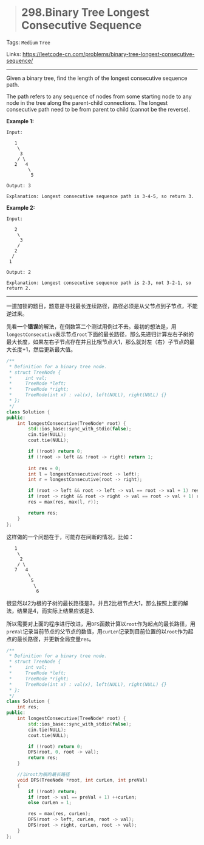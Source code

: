 > # 298.Binary Tree Longest Consecutive Sequence

Tags: `Medium` `Tree`

Links: https://leetcode-cn.com/problems/binary-tree-longest-consecutive-sequence/

------

Given a binary tree, find the length of the longest consecutive sequence path.

The path refers to any sequence of nodes from some starting node to any node in the tree along the parent-child connections. The longest consecutive path need to be from parent to child (cannot be the reverse).

**Example 1:**

```
Input:

   1
    \
     3
    / \
   2   4
        \
         5
```

```
Output: 3

Explanation: Longest consecutive sequence path is 3-4-5, so return 3.
```

**Example 2:**

```
Input:

   2
    \
     3
    / 
   2    
  / 
 1
```

```
Output: 2 

Explanation: Longest consecutive sequence path is 2-3, not 3-2-1, so return 2.
```

------

一道加锁的题目，题意是寻找最长连续路径，路径必须是从父节点到子节点，不能逆过来。

先看一个**错误**的解法，在倒数第二个测试用例过不去。最初的想法是，用`longestConsecutive`表示节点`root`下面的最长路径，那么先递归计算左右子树的最大长度，如果左右子节点存在并且比根节点大1，那么就对左（右）子节点的最大长度+1，然后更新最大值。

```c++
/**
 * Definition for a binary tree node.
 * struct TreeNode {
 *     int val;
 *     TreeNode *left;
 *     TreeNode *right;
 *     TreeNode(int x) : val(x), left(NULL), right(NULL) {}
 * };
 */
class Solution {
public:
    int longestConsecutive(TreeNode* root) {
        std::ios_base::sync_with_stdio(false);
	    cin.tie(NULL);
	    cout.tie(NULL);

        if (!root) return 0;
        if (!root -> left && !root -> right) return 1;
        
        int res = 0;
        int l = longestConsecutive(root -> left);
        int r = longestConsecutive(root -> right);

        if (root -> left && root -> left -> val == root -> val + 1) res = max(res, 1 + l);
        if (root -> right && root -> right -> val == root -> val + 1) res = max(res, r + 1);
        res = max(res, max(l, r));

        return res;
    }
};
```

这样做的一个问题在于，可能存在间断的情况，比如：

```
   1
    \
     2
    / \
   7   4
        \
         5
          \
           6
```

很显然以2为根的子树的最长路径是3，并且2比根节点大1，那么按照上面的解法，结果是4，而实际上结果应该是3.

所以需要对上面的程序进行改进，用`DFS`函数计算以`root`作为起点的最长路径，用`preVal`记录当前节点的父节点的数值，用`curLen`记录到目前位置的以`root`作为起点的最长路径，并更新全局变量`res`。

```c++
/**
 * Definition for a binary tree node.
 * struct TreeNode {
 *     int val;
 *     TreeNode *left;
 *     TreeNode *right;
 *     TreeNode(int x) : val(x), left(NULL), right(NULL) {}
 * };
 */
class Solution {
    int res;
public:
    int longestConsecutive(TreeNode* root) {
        std::ios_base::sync_with_stdio(false);
	    cin.tie(NULL);
	    cout.tie(NULL);

        if (!root) return 0;
        DFS(root, 0, root -> val);
        return res;
    }

    //以root为根的最长路径
    void DFS(TreeNode *root, int curLen, int preVal)
    {
        if (!root) return;
        if (root -> val == preVal + 1) ++curLen;
        else curLen = 1;

        res = max(res, curLen);
        DFS(root -> left, curLen, root -> val);
        DFS(root -> right, curLen, root -> val);
    }
};
```

